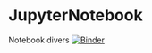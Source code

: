 # JupyterNotebook
Notebook divers
[![Binder](https://mybinder.org/badge_logo.svg)](https://mybinder.org/v2/gh/xpessoles/JupyterNotebook.git/master?filepath=AsservissementDiscret%2FAsservissementDiscret_Sujet_Partie1.ipynb)
